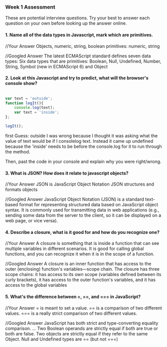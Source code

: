 ### Week 1 Assessment

These are potential interview questions. Try your best to answer each question on your own before looking up the answer online.

#### 1. Name all of the data types in Javascript, mark which are primitives.

  //Your Answer
  Objects, numeric, string, boolean
  primitives: numeric, string

  //Googled Answer
The latest ECMAScript standard defines seven data types:
Six data types that are primitives: Boolean, Null, Undefined, Number, String, Symbol (new in ECMAScript 6)
and Object

#### 2. Look at this Javascript and try to predict, what will the browser's console show?

``` javascript

var text = 'outside';
function logIt(){
    console.log(text);
    var text = 'inside';
};

logIt();

```

first Guess: outside
I was wrong because I thought it was asking what the value of text would be if I consolelog text. Instead it came up undefined because the 'inside' needs to be before the console.log for it to run through the method.


Then, past the code in your console and explain why you were right/wrong.


#### 3. What is JSON? How does it relate to javascript objects?

  //Your Answer
  JSON is JavaScript Object Notation
  JSON structures and formats objects

  //Googled Answer
  JavaScript Object Notation (JSON) is a standard text-based format for representing structured data based on JavaScript object syntax. It is commonly used for transmitting data in web applications (e.g., sending some data from the server to the client, so it can be displayed on a web page, or vice versa).


#### 4. Describe a closure, what is it good for and how do you recognize one?

  //Your Answer
  A closure is something that is inside a function that can see multiple variables in different scenarios. It is good for calling global functions, and you can recognize it when it is in the scope of a function.


  //Googled Answer
  A closure is an inner function that has access to the outer (enclosing) function's variables—scope chain. The closure has three scope chains: it has access to its own scope (variables defined between its curly brackets), it has access to the outer function's variables, and it has access to the global variables


#### 5. What's the difference between =, ==, and === in JavaScript?

  //Your Answer
  = is meant to set a value. == is a comparison of two different values. === is a really strict comparison of two different values.


  //Googled Answer
  JavaScript has both strict and type-converting equality comparison. ... Two Boolean operands are strictly equal if both are true or both are false. Two objects are strictly equal if they refer to the same Object. Null and Undefined types are == (but not ===)
